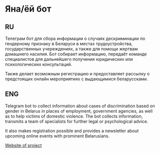 # Яна/ёй бот

## RU
Телеграм бот для сбора информации о случаях дескриминации по гендерному признаку в Беларуси в местах трудоустройства,
государственных учереждениях, а также для помощи жертвам домашнего насилия. Бот собирает информацию, передаёт
команде специалистов для дальнейшего получения юридических или психологических консультаций.

Также делает возможным регистрацию и предоставляет рассылку о предстоящих онлайн мероприятиях с выдающимися беларусcками.


## ENG
Telegram bot to collect information about cases of discrimination based on gender in Belarus in places of employment,
government agencies, as well as to help victims of domestic violence. The bot collects information, transmits
a team of specialists for further legal or psychological advice.

It also makes registration possible and provides a newsletter about upcoming online events with prominent Belarusians.

[Website of project](https://jojbel.org)


